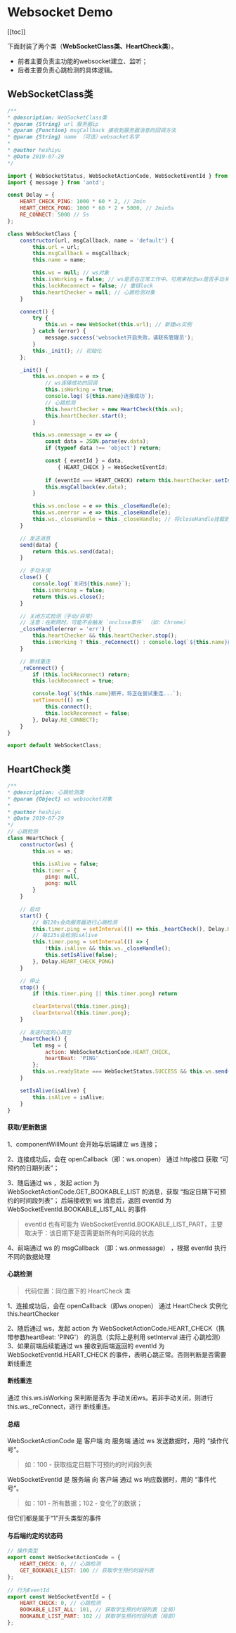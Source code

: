 # Websocket Demo
[[toc]]

下面封装了两个类（**WebSocketClass类、HeartCheck类**）。

  - 前者主要负责主功能的websocket建立、监听；
  - 后者主要负责心跳检测的具体逻辑。

## WebSocketClass类
```js
/**
* @description: WebSocketClass类
* @param {String} url 服务器ip
* @param {Function} msgCallback 接收到服务器消息的回调方法
* @param {String} name （可选）websocket名字
* 
* @author heshiyu
* @Date 2019-07-29
*/

import { WebSocketStatus, WebSocketActionCode, WebSocketEventId } from '@/constants/config';
import { message } from 'antd';

const Delay = {
    HEART_CHECK_PING: 1000 * 60 * 2, // 2min
    HEART_CHECK_PONG: 1000 * 60 * 2 + 5000, // 2min5s
    RE_CONNECT: 5000 // 5s
};

class WebSocketClass {
    constructor(url, msgCallback, name = 'default') {
        this.url = url;
        this.msgCallback = msgCallback;
        this.name = name;

        this.ws = null; // ws对象
        this.isWorking = false; // ws是否在正常工作中。可用来标志ws是否手动关闭（只在手动关闭ws时，为true）
        this.lockReconnect = false; // 重链lock
        this.heartChecker = null; // 心跳检测对象
    }

    connect() {
        try {
            this.ws = new WebSocket(this.url); // 新建ws实例
        } catch (error) {
            message.success('websocket开启失败，请联系管理员');
        }
        this._init(); // 初始化
    };

    _init() {
        this.ws.onopen = e => {
            // ws连接成功的回调
            this.isWorking = true;
            console.log(`${this.name}连接成功`);
            // 心跳检测
            this.heartChecker = new HeartCheck(this.ws);
            this.heartChecker.start();
        }

        this.ws.onmessage = ev => {
            const data = JSON.parse(ev.data);
            if (typeof data !== 'object') return;

            const { eventId } = data,
                { HEART_CHECK } = WebSocketEventId;
            
            if (eventId === HEART_CHECK) return this.heartChecker.setIsAlive(true);
            this.msgCallback(ev.data);
        }

        this.ws.onclose = e => this._closeHandle(e);
        this.ws.onerror = e => this._closeHandle(e);
        this.ws._closeHandle = this._closeHandle; // 将closeHandle挂载到ws实例上
    }

    // 发送消息
    send(data) {
        return this.ws.send(data);
    }

    // 手动关闭
    close() {
        console.log(`关闭${this.name}`);
        this.isWorking = false;
        return this.ws.close();
    }

    // 关闭方式检测（手动/异常）
    // 注意：在断网时，可能不会触发 `onclose事件` （如: Chrome）
    _closeHandle(error = 'err') {
        this.heartChecker && this.heartChecker.stop();
        this.isWorking ? this._reConnect() : console.log(`${this.name}已正常手动关闭`); // 若异常关闭ws，启动重连机制
    }

    // 断线重连
    _reConnect() {
        if (this.lockReconnect) return;
        this.lockReconnect = true;

        console.log(`${this.name}断开，将正在尝试重连...`);
        setTimeout(() => {
            this.connect();
            this.lockReconnect = false;
        }, Delay.RE_CONNECT);
    }
}

export default WebSocketClass;
```


## HeartCheck类
```js
/**
* @description: 心跳检测类
* @param {Object} ws websocket对象
* 
* @author heshiyu
* @Date 2019-07-29
*/
// 心跳检测 
class HeartCheck {
    constructor(ws) {
        this.ws = ws;

        this.isAlive = false;
        this.timer = {
            ping: null,
            pong: null
        }
    }

    // 启动
    start() {
        // 每120s会向服务器进行心跳检测
        this.timer.ping = setInterval(() => this._heartCheck(), Delay.HEART_CHECK_PING)
        // 每125s会检测isAlive
        this.timer.pong = setInterval(() => {
            !this.isAlive && this.ws._closeHandle();
            this.setIsAlive(false);
        }, Delay.HEART_CHECK_PONG)
    }

    // 停止
    stop() {
        if (this.timer.ping || this.timer.pong) return

        clearInterval(this.timer.ping);
        clearInterval(this.timer.pong);
    }

    // 发送约定的心跳包
    _heartCheck() {
        let msg = {
            action: WebSocketActionCode.HEART_CHECK,
            heartBeat: 'PING'
        };
        this.ws.readyState === WebSocketStatus.SUCCESS && this.ws.send(JSON.stringify(msg));
    }

    setIsAlive(isAlive) {
        this.isAlive = isAlive;
    }
}
```

#### 获取/更新数据
1、componentWillMount 会开始与后端建立 ws 连接；

2、连接成功后，会在 openCallback（即：ws.onopen） 通过 http接口 获取 “可预约的日期列表”；

3、随后通过 ws ，发起 action 为 WebSocketActionCode.GET_BOOKABLE_LIST 的消息，获取 “指定日期下可预约的时间段列表”；
后端接收到 ws 消息后，返回 eventId 为 WebSocketEventId.BOOKABLE_LIST_ALL 的事件
> eventId 也有可能为 WebSocketEventId.BOOKABLE_LIST_PART，主要取决于：该日期下是否需更新所有时间段的状态

4、前端通过 ws 的 msgCallback （即：ws.onmessage） ，根据 eventId 执行不同的数据处理


#### 心跳检测
> 代码位置：同位置下的 HeartCheck 类

1、连接成功后，会在 openCallback（即ws.onopen） 通过 HeartCheck 实例化 this.heartChecker

2、随后通过 ws，发起 action 为 WebSocketActionCode.HEART_CHECK（携带参数heartBeat: 'PING'） 的消息（实际上是利用 setInterval 进行 心跳检测）
3、如果前端后续能通过 ws 接收到后端返回的 eventId 为 WebSocketEventId.HEART_CHECK 的事件，表明心跳正常。否则判断是否需要断线重连 


#### 断线重连
通过 this.ws.isWorking 来判断是否为 手动关闭ws。若非手动关闭，则进行 this.ws._reConnect，进行 断线重连。 

#### 总结
WebSocketActionCode 是 客户端 向 服务端 通过 ws 发送数据时，用的 “操作代号”。
> 如：100 - 获取指定日期下可预约的时间段列表

WebSocketEventId 是 服务端 向 客户端 通过 ws 响应数据时，用的 “事件代号”。
> 如：101 - 所有数据；102 - 变化了的数据；

但它们都是属于“1”开头类型的事件

#### 与后端约定的状态码
```js
// 操作类型
export const WebSocketActionCode = {
    HEART_CHECK: 0, // 心跳检测
    GET_BOOKABLE_LIST: 100 // 获取学生预约时段列表
};
  
// 行为EventId
export const WebSocketEventId = {
    HEART_CHECK: 0, // 心跳检测
    BOOKABLE_LIST_ALL: 101, // 获取学生预约时段列表（全局）
    BOOKABLE_LIST_PART: 102 // 获取学生预约时段列表（局部）
};
```